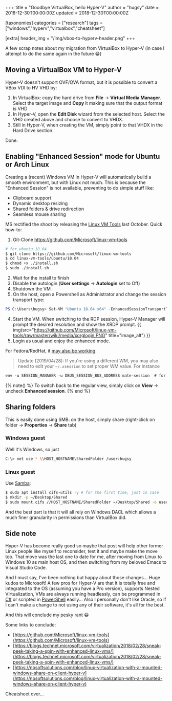 +++
title = "Goodbye VirtualBox, hello Hyper-V"
author = "hugsy"
date = 2018-12-30T00:00:00Z
updated = 2018-12-30T00:00:00Z

[taxonomies]
categories = ["research"]
tags = ["windows","hyperv","virtualbox","cheatsheet"]

[extra]
header_img = "/img/vbox-to-hyperv-header.png"
+++

A few scrap notes about my migration from VirtualBox to Hyper-V (in case I attempt to do the same again in the future 😁)


## Moving a VirtualBox VM to Hyper-V

Hyper-V doesn't support OVF/OVA format, but it is possible to convert a VBox VDI to HV VHD by:

 1. In VirtualBox: copy the hard drive from **File** → **Virtual Media Manager**. Select the target image and **Copy** it making sure that the output format is VHD
 2. In Hyper-V, open the **Edit Disk** wizard from the selected host. Select the VHD created above and choose to convert to VHDX.
 3. Still in Hyper-V, when creating the VM, simply point to that VHDX in the Hard Drive section.

Done.


## Enabling "Enhanced Session" mode for Ubuntu or Arch Linux

Creating a (recent) Windows VM in Hyper-V will automatically build a smooth environment, but with Linux not much. This is because the "Enhanced Session" is not available, preventing to do simple stuff like:

- Clipboard support
- Dynamic desktop resizing
- Shared folders & drive redirection
- Seamless mouse sharing

MS rectified the shoot by releasing the [Linux VM Tools](https://github.com/Microsoft/linux-vm-tools) last October. Quick how-to:

 1. Git-Clone https://github.com/Microsoft/linux-vm-tools
```bash
# for ubuntu 18.04
$ git clone https://github.com/Microsoft/linux-vm-tools
$ cd linux-vm-tools/ubuntu/18.04
$ chmod +x ./install.sh
$ sudo ./install.sh
```
 2. Wait for the install to finish
 3. Disable the autologin (**User settings** → **Autologin** set to Off)
 4. Shutdown the VM
 5. On the host, open a Powershell as Administrator and change the session transport type:
```powershell
PS C:\Users\hugsy> Set-VM "Ubuntu 18.04 x64" -EnhancedSessionTransportType HvSocket
```
 4. Start the VM. When switching to the RDP session, Hyper-V Manager will prompt the desired resolution and show the XRDP prompt.
    {{ img(src="https://github.com/Microsoft/linux-vm-tools/raw/master/wiki/media/xorglogin.PNG" title="image_alt") }}
 5. Login as usual and enjoy the enhanced mode.

For Fedora/RedHat, it [may also be working](https://bugzilla.redhat.com/show_bug.cgi?id=1553453).

> Update (2019/04/28):
> If you're using a different WM, you may also need to edit your `~/.xsession` to set proper WM value. For instance

```txt
env -u SESSION_MANAGER -u DBUS_SESSION_BUS_ADDRESS mate-session  # for mate (could be unity, xfce4-session, gnome3, etc.)
```

{% note() %}
To switch back to the regular view, simply click on **View** → uncheck **Enhanced session**.
{% end %}
</div>


## Sharing folders

This is easily done using SMB: on the host, simply share (right-click on folder → **Properties** → **Share** tab)

### Windows guest

Well it's Windows, so just
```bash
C:\> net use * \\HOST_HOSTNAME\SharedFolder /user:hugsy
```

### Linux guest

Use [Samba](https://samba.org):
```bash
$ sudo apt install cifs-utils -y # for the first time, just in case
$ mkdir -p ~/Desktop/Shared
$ sudo mount.cifs //HOST_HOSTNAME/SharedFolder ~/Desktop/Shared -o user=hugsy,uid=1000,gid=1000
```

And the best part is that it will all rely on Windows DACL which allows a much finer granularity in permissions than VirtualBox did.


## Side note

Hyper-V has become really good so maybe that post will help other former Linux people like myself to reconsider, test it and maybe make the move too. That move was the last one to date for me, after moving from Linux to Windows 10 as main host OS, and then switching from my beloved Emacs to Visual Studio Code.

And I must say, I've been nothing but happy about those changes... Huge kudos to Microsoft! A few pros for Hyper-V are that it is totally free and integrated to the OS (assuming you have a Pro version), supports Nested Virtualization, VMs are always running headlessly, can be programmed in [C#](https://blogs.technet.microsoft.com/richard_macdonald/2008/08/11/programming-hyper-v-with-wmi-and-c-getting-started/) or scripted in [PowerShell](https://docs.microsoft.com/en-us/virtualization/hyper-v-on-windows/quick-start/try-hyper-v-powershell) easily... Also I personally don't like Oracle, so if I can't make a change to not using any of their software, it's all for the best.

And this will conclude my pesky rant 😀


Some links to conclude:

 - [https://github.com/Microsoft/linux-vm-tools](https://github.com/Microsoft/linux-vm-tools)
 - [https://blogs.technet.microsoft.com/virtualization/2018/02/28/sneak-peek-taking-a-spin-with-enhanced-linux-vms/](https://blogs.technet.microsoft.com/virtualization/2018/02/28/sneak-peek-taking-a-spin-with-enhanced-linux-vms/)
 - [https://nbsoftsolutions.com/blog/linux-virtualization-with-a-mounted-windows-share-on-client-hyper-v](https://nbsoftsolutions.com/blog/linux-virtualization-with-a-mounted-windows-share-on-client-hyper-v)


Cheatsheet over...
